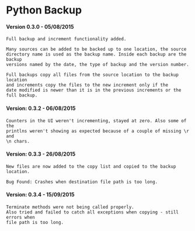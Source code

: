# Python Backup
#### Version 0.3.0 - 05/08/2015
    Full backup and increment functionality added.

    Many sources can be added to be backed up to one location, the source
    directory name is used as the backup name. Inside each backup are the backup
    versions named by the date, the type of backup and the version number.

    Full backups copy all files from the source location to the backup location
    and increments copy the files to the new increment only if the
    date modified is newer than it is in the previous increments or the full backup.

#### Version: 0.3.2 - 06/08/2015
    Counters in the UI weren't incrementing, stayed at zero. Also some of the
    printlns weren't showing as expected because of a couple of missing \r and
    \n chars.

#### Version: 0.3.3 - 26/08/2015
    New files are now added to the copy list and copied to the backup location.

	Bug Found: Crashes when destination file path is too long.

#### Version: 0.3.4 - 15/09/2015
    Terminate methods were not being called properly.
    Also tried and failed to catch all exceptions when copying - still errors when
    file path is too long.

